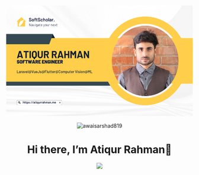 <img style="height: 300px;width: 1057px" src="https://github.com/atiq-ur/atiq-ur/blob/master/Atiqur%20rahman.png" type="image">

<p align="center"> <img src="https://komarev.com/ghpvc/?username=awaisarshad819&label=Profile%20views&color=0e75b6&style=flat" alt="awaisarshad819" /> </p>

<div align="center">
    <h1> Hi there, I’m Atiqur Rahman👋<a href="#"></a></h1>
  </div>
<p align="center">
<a href="https://github.com/atiq-ur"><img src="https://readme-typing-svg.herokuapp.com?lines=laravel+Developer;VueJs+Developer;Python+Developer; ML+Researcher;WordPress+Plugin+Devloper&center=true&width=500&height=50"></a>